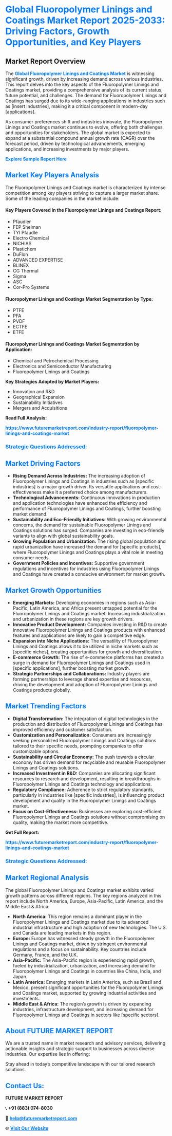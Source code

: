 <h1 style="color: #007BFF;">Global Fluoropolymer Linings and Coatings Market Report 2025-2033: Driving Factors, Growth Opportunities, and Key Players</h1>

<section id="overview">
<h2>Market Report Overview</h2>
<p>The <a href="https://www.futuremarketreport.com/industry-report/fluoropolymer-linings-and-coatings-market" style="color: #007BFF; text-decoration: none;"><strong>Global Fluoropolymer Linings and Coatings Market</strong></a> is witnessing significant growth, driven by increasing demand across various industries. This report delves into the key aspects of the Fluoropolymer Linings and Coatings market, providing a comprehensive analysis of its current status, future potential, and challenges. The demand for Fluoropolymer Linings and Coatings has surged due to its wide-ranging applications in industries such as [insert industries], making it a critical component in modern-day [applications].</p>
<p>As consumer preferences shift and industries innovate, the Fluoropolymer Linings and Coatings market continues to evolve, offering both challenges and opportunities for stakeholders. The global market is expected to expand at a substantial compound annual growth rate (CAGR) over the forecast period, driven by technological advancements, emerging applications, and increasing investments by major players.</p>
</section>

<section id="overview">
<p><a href="https://www.futuremarketreport.com/request-sample/reportId=112342" style="color: #007BFF; text-decoration: none;"><strong>Explore Sample Report Here</strong></a></p>
</section>

<section id="key-players">
<h2 style="color: #007BFF;">Market Key Players Analysis</h2>
<p>The Fluoropolymer Linings and Coatings market is characterized by intense competition among key players striving to capture a larger market share. Some of the leading companies in the market include:</p>
<h4>Key Players Covered in the Fluoropolymer Linings and Coatings Report:</h4>
<ul><li>Pfaudler</li><li>FEP Shelman</li><li>TYI Pfaudle</li><li>Electro Chemical</li><li>NICHIAS</li><li>Plastichem</li><li>DuFlon</li><li>ADVANCED EXPERTISE</li><li>BLINEX</li><li>CG Thermal</li><li>Sigma</li><li>ASC</li><li>Cor-Pro Systems</li></ul>
<h4>Fluoropolymer Linings and Coatings Market Segmentation by Type:</h4>
<ul><li>PTFE</li><li>PFA</li><li>PVDF</li><li>ECTFE</li><li>ETFE</li></ul>

<h4>Fluoropolymer Linings and Coatings Market Segmentation by Application:</h4>
<ul><li>Chemical and Petrochemical Processing</li><li>Electronics and Semiconductor Manufacturing</li><li>Fluoropolymer Linings and Coatings</li></ul>
<p><strong>Key Strategies Adopted by Market Players:</strong></p>
<ul>
<li>Innovation and R&D</li>
<li>Geographical Expansion</li>
<li>Sustainability Initiatives</li>
<li>Mergers and Acquisitions</li>
</ul>
</section>

<section>
<p><strong>Read Full Analysis: </strong></p><a href="https://www.futuremarketreport.com/industry-report/fluoropolymer-linings-and-coatings-market" style="color: #007BFF; text-decoration: none;"><strong>https://www.futuremarketreport.com/industry-report/fluoropolymer-linings-and-coatings-market</strong></a>
<h3 style="color: #007BFF;">Strategic Questions Addressed:</h3>
</section>

<section id="driving-factors">
<h2 style="color: #007BFF;">Market Driving Factors</h2>
<ul>
<li><strong>Rising Demand Across Industries:</strong> The increasing adoption of Fluoropolymer Linings and Coatings in industries such as [specific industries] is a major growth driver. Its versatile applications and cost-effectiveness make it a preferred choice among manufacturers.</li>
<li><strong>Technological Advancements:</strong> Continuous innovations in production and application technologies have enhanced the efficiency and performance of Fluoropolymer Linings and Coatings, further boosting market demand.</li>
<li><strong>Sustainability and Eco-Friendly Initiatives:</strong> With growing environmental concerns, the demand for sustainable Fluoropolymer Linings and Coatings solutions has surged. Companies are investing in eco-friendly variants to align with global sustainability goals.</li>
<li><strong>Growing Population and Urbanization:</strong> The rising global population and rapid urbanization have increased the demand for [specific products], where Fluoropolymer Linings and Coatings plays a vital role in meeting consumer needs.</li>
<li><strong>Government Policies and Incentives:</strong> Supportive government regulations and incentives for industries using Fluoropolymer Linings and Coatings have created a conducive environment for market growth.</li>
</ul>
</section>

<section id="growth-opportunities">
<h2 style="color: #007BFF;">Market Growth Opportunities</h2>
<ul>
<li><strong>Emerging Markets:</strong> Developing economies in regions such as Asia-Pacific, Latin America, and Africa present untapped potential for the Fluoropolymer Linings and Coatings market. Increasing industrialization and urbanization in these regions are key growth drivers.</li>
<li><strong>Innovative Product Development:</strong> Companies investing in R&D to create innovative Fluoropolymer Linings and Coatings products with enhanced features and applications are likely to gain a competitive edge.</li>
<li><strong>Expansion into Niche Applications:</strong> The versatility of Fluoropolymer Linings and Coatings allows it to be utilized in niche markets such as [specific niches], creating opportunities for growth and diversification.</li>
<li><strong>E-commerce Growth:</strong> The rise of e-commerce platforms has created a surge in demand for Fluoropolymer Linings and Coatings used in [specific applications], further boosting market growth.</li>
<li><strong>Strategic Partnerships and Collaborations:</strong> Industry players are forming partnerships to leverage shared expertise and resources, driving the development and adoption of Fluoropolymer Linings and Coatings products globally.</li>
</ul>
</section>

<section id="trending-factors">
<h2 style="color: #007BFF;">Market Trending Factors</h2>
<ul>
<li><strong>Digital Transformation:</strong> The integration of digital technologies in the production and distribution of Fluoropolymer Linings and Coatings has improved efficiency and customer satisfaction.</li>
<li><strong>Customization and Personalization:</strong> Consumers are increasingly seeking personalized Fluoropolymer Linings and Coatings solutions tailored to their specific needs, prompting companies to offer customizable options.</li>
<li><strong>Sustainability and Circular Economy:</strong> The push towards a circular economy has driven demand for recyclable and reusable Fluoropolymer Linings and Coatings solutions.</li>
<li><strong>Increased Investment in R&D:</strong> Companies are allocating significant resources to research and development, resulting in breakthroughs in Fluoropolymer Linings and Coatings technology and applications.</li>
<li><strong>Regulatory Compliance:</strong> Adherence to strict regulatory standards, particularly in industries like [specific industries], is influencing product development and quality in the Fluoropolymer Linings and Coatings market.</li>
<li><strong>Focus on Cost-Effectiveness:</strong> Businesses are exploring cost-efficient Fluoropolymer Linings and Coatings solutions without compromising on quality, making the market more competitive.</li>
</ul>
</section>

<section>
<p><strong>Get Full Report: </strong></p><a href="https://www.futuremarketreport.com/industry-report/fluoropolymer-linings-and-coatings-market" style="color: #007BFF; text-decoration: none;"><strong>https://www.futuremarketreport.com/industry-report/fluoropolymer-linings-and-coatings-market</strong></a>
<h3 style="color: #007BFF;">Strategic Questions Addressed:</h3>
</section>


<section id="regional-analysis">
<h2 style="color: #007BFF;">Market Regional Analysis</h2>
<p>The global Fluoropolymer Linings and Coatings market exhibits varied growth patterns across different regions. The key regions analyzed in this report include North America, Europe, Asia-Pacific, Latin America, and the Middle East & Africa:</p>
<ul>
<li><strong>North America:</strong> This region remains a dominant player in the Fluoropolymer Linings and Coatings market due to its advanced industrial infrastructure and high adoption of new technologies. The U.S. and Canada are leading markets in this region.</li>
<li><strong>Europe:</strong> Europe has witnessed steady growth in the Fluoropolymer Linings and Coatings market, driven by stringent environmental regulations and a focus on sustainability. Key countries include Germany, France, and the U.K.</li>
<li><strong>Asia-Pacific:</strong> The Asia-Pacific region is experiencing rapid growth, fueled by industrialization, urbanization, and increasing demand for Fluoropolymer Linings and Coatings in countries like China, India, and Japan.</li>
<li><strong>Latin America:</strong> Emerging markets in Latin America, such as Brazil and Mexico, present significant opportunities for the Fluoropolymer Linings and Coatings market, supported by growing industrial activities and investments.</li>
<li><strong>Middle East & Africa:</strong> The region’s growth is driven by expanding industries, infrastructure development, and increasing demand for Fluoropolymer Linings and Coatings in sectors like [specific sectors].</li>
</ul>
</section>

<footer>
<h2 style="color: #007BFF;">About FUTURE MARKET REPORT</h2>
<p>We are a trusted name in market research and advisory services, delivering actionable insights and strategic support to businesses across diverse industries. Our expertise lies in offering:</p>

<p>Stay ahead in today’s competitive landscape with our tailored research solutions.</p>

<h2 style="color: #007BFF;">Contact Us:</h2>
<p><strong>FUTURE MARKET REPORT</strong></p>
<p>📞 <strong>+91 (883) 074-8030</strong></p>
<p>📧 <strong><a href="mailto:help@futuremarketreport.com" style="color: #007BFF;">help@futuremarketreport.com</a></strong></p>
<p>🌐 <strong><a href="https://www.futuremarketreport.com/" style="color: #007BFF;">Visit Our Website</a></strong></p>
</footer>